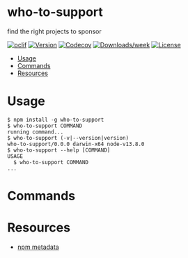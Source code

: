who-to-support
=============

find the right projects to sponsor

[![oclif](https://img.shields.io/badge/cli-oclif-brightgreen.svg)](https://oclif.io)
[![Version](https://img.shields.io/npm/v/who-to-support.svg)](https://npmjs.org/package/who-to-support)
[![Codecov](https://codecov.io/gh/marcolink/who-to-support/branch/master/graph/badge.svg)](https://codecov.io/gh/marcolink/who-to-support)
[![Downloads/week](https://img.shields.io/npm/dw/who-to-support.svg)](https://npmjs.org/package/who-to-support)
[![License](https://img.shields.io/npm/l/who-to-support.svg)](https://github.com/marcolink/who-to-support/blob/master/package.json)

<!-- toc -->
* [Usage](#usage)
* [Commands](#commands)
* [Resources](#resources)
<!-- tocstop -->
# Usage
<!-- usage -->
```sh-session
$ npm install -g who-to-support
$ who-to-support COMMAND
running command...
$ who-to-support (-v|--version|version)
who-to-support/0.0.0 darwin-x64 node-v13.8.0
$ who-to-support --help [COMMAND]
USAGE
  $ who-to-support COMMAND
...
```
<!-- usagestop -->
# Commands
<!-- commands -->

<!-- commandsstop -->
# Resources
- [npm metadata](https://github.com/npm/registry/blob/master/docs/responses/package-metadata.md)
